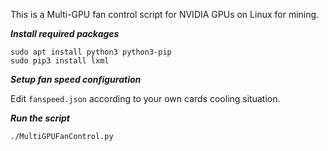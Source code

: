 This is a Multi-GPU fan control script for NVIDIA GPUs on Linux for mining.

***Install required packages***
```
sudo apt install python3 python3-pip
sudo pip3 install lxml
```

***Setup fan speed configuration***

Edit `fanspeed.json` according to your own cards cooling situation.

***Run the script***
```
./MultiGPUFanControl.py
```

